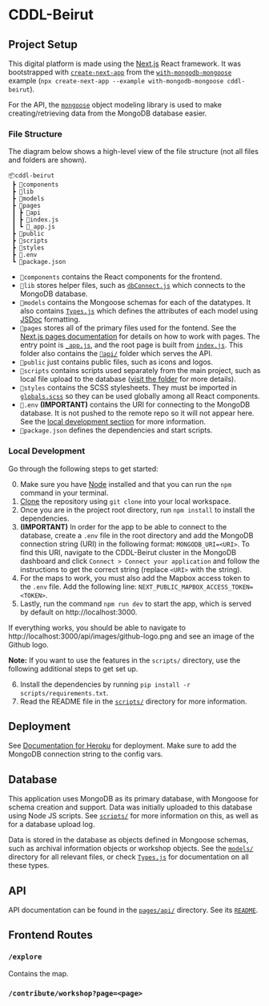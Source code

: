 # CDDL-Beirut
## Project Setup
This digital platform is made using the [Next.js](https://nextjs.org/) React framework. It was bootstrapped
with
[`create-next-app`](https://github.com/vercel/next.js/tree/canary/packages/create-next-app)
from the
[`with-mongodb-mongoose`](https://github.com/vercel/next.js/tree/canary/examples/with-mongodb-mongoose)
example (`npx create-next-app --example with-mongodb-mongoose cddl-beirut`).

For the API, the [`mongoose`](https://mongoosejs.com/) object modeling library
is used to make creating/retrieving data from the MongoDB database easier. 

### File Structure
The diagram below shows a high-level view of the file structure (not all files
and folders are shown).
```
📦cddl-beirut
 ┣ 📂components
 ┣ 📂lib
 ┣ 📂models
 ┣ 📂pages
 ┃ ┣ 📂api
 ┃ ┣ 📜index.js
 ┃ ┗ 📜_app.js
 ┣ 📂public
 ┣ 📂scripts
 ┣ 📂styles
 ┣ 📜.env
 ┗ 📜package.json
 ```

 * `📂components` contains the React components for the frontend.
 * `📂lib` stores helper files, such as [`dbConnect.js`](lib/dbConnect.js) which
   connects to the MongoDB database.
 * `📂models` contains the Mongoose schemas for each of the datatypes. It also
   contains [`Types.js`](models/Types.js) which defines the attributes of each
   model using [JSDoc](https://jsdoc.app/) formatting.
* `📂pages` stores all of the primary files used for the fontend. See the
  [Next.js pages documentation](https://nextjs.org/docs/basic-features/pages)
  for details on how to work with pages. The entry point is
  [`_app.js`](pages/_app.js), and the root page is built from
  [`index.js`](pages/index.js). This folder also contains the
  [`📂api/`](pages/api/) folder which serves the API.
* `📂public` just contains public files, such as icons and logos.
* `📂scripts` contains scripts used separately from the main project, such as
  local file upload to the database ([visit the folder](scripts/) for more
  details).
 * `📂styles` contains the SCSS stylesheets. They must be imported in
   [`globals.scss`](styles/globals.scss) so they can be used globally among all
   React components.
* `📜.env` **(IMPORTANT)** contains the URI for connecting to the MongoDB
  database. It is not pushed to the remote repo so it will not appear here. See
  the [local development section](#local-development) for more information.
* `📜package.json` defines the dependencies and start scripts.


### Local Development
Go through the following steps to get started:

0. Make sure you have [Node](https://nodejs.org/en/download/) installed and that
   you can run the `npm` command in your terminal.
1. [Clone](https://docs.github.com/en/repositories/creating-and-managing-repositories/cloning-a-repository)
the repository using `git clone` into your local workspace.
2. Once you are in the project root directory, run `npm install` to install the
   dependencies. 
3. **(IMPORTANT)** In order for the app to be able to connect to the database,
   create a `.env` file in the root directory and add the MongoDB connection
   string (URI) in the following format: `MONGODB_URI=<URI>`. To find this URI,
   navigate to the CDDL-Beirut cluster in the MongoDB dashboard and click
   `Connect > Connect your application` and follow the instructions to get the
   correct string (replace `<URI>` with the string).
4. For the maps to work, you must also add the Mapbox access token to the `.env`
   file. Add the following line: `NEXT_PUBLIC_MAPBOX_ACCESS_TOKEN=<TOKEN>`.
5. Lastly, run the command `npm run dev` to start the app, which is served by
   default on http://localhost:3000.

If everything works, you should be able to navigate to
http://localhost:3000/api/images/github-logo.png and see an image of the Github
logo.

**Note:** If you want to use the features in the `scripts/` directory, use the
following additional steps to get set up. 

6. Install the dependencies by running `pip install -r
   scripts/requirements.txt`.  
7. Read the README file in the [`scripts/`](scripts/) directory for more
   information.

## Deployment
See [Documentation for
Heroku](https://civic-data-design-lab.github.io/CDDL-Wiki/LCAU%20&%20CDDL%20Engineering%20Wiki%20530f30eb6f734518bc2c11f9c67d9863/Documentation%20for%20Heroku%200c9064ea27b44e459ef9843b7414fa95.html)
for deployment. Make sure to add the MongoDB connection string to the config
vars.

## Database
This application uses MongoDB as its primary database, with Mongoose for schema
creation and support. Data was initially uploaded to this database using Node JS
scripts. See [`scripts/`](scripts/) for more information on this, as well as for
a database upload log. 

Data is stored in the database as objects defined in Mongoose schemas, such as
archival information objects or workshop objects. See the [`models/`](models/)
directory for all relevant files, or check [`Types.js`](models/Types.js) for
documentation on all these types.
## API
API documentation can be found in the [`pages/api/`](pages/api/) directory. See
its [`README`](pages/api/README.md).


## Frontend Routes
### `/explore` 
Contains the map.

### `/contribute/workshop?page=<page>`
